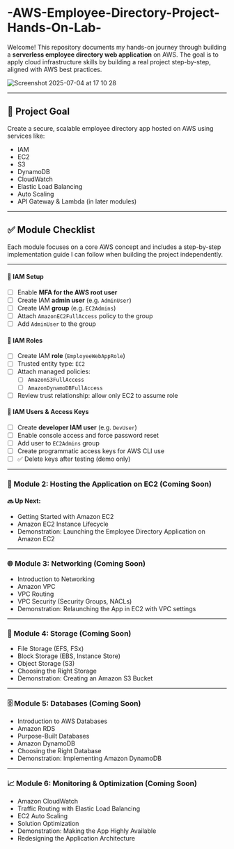 # -AWS-Employee-Directory-Project-Hands-On-Lab-

Welcome! This repository documents my hands-on journey through building a **serverless employee directory web application** on AWS. The goal is to apply cloud infrastructure skills by building a real project step-by-step, aligned with AWS best practices.

![Screenshot 2025-07-04 at 17 10 28](https://github.com/user-attachments/assets/3a172a99-9d79-4e7b-ba6a-a8c6d633c709)


---

## 📌 Project Goal

Create a secure, scalable employee directory app hosted on AWS using services like:
- IAM
- EC2
- S3
- DynamoDB
- CloudWatch
- Elastic Load Balancing
- Auto Scaling
- API Gateway & Lambda (in later modules)

---

## ✅ Module Checklist

Each module focuses on a core AWS concept and includes a step-by-step implementation guide I can follow when building the project independently.

---

#### 🔧 IAM Setup
- [ ] Enable **MFA for the AWS root user**
- [ ] Create IAM **admin user** (e.g. `AdminUser`)
- [ ] Create IAM **group** (e.g. `EC2Admins`)
- [ ] Attach `AmazonEC2FullAccess` policy to the group
- [ ] Add `AdminUser` to the group

#### 🧭 IAM Roles
- [ ] Create IAM **role** (`EmployeeWebAppRole`)
- [ ] Trusted entity type: `EC2`
- [ ] Attach managed policies:
  - [ ] `AmazonS3FullAccess`
  - [ ] `AmazonDynamoDBFullAccess`
- [ ] Review trust relationship: allow only EC2 to assume role

#### 🔑 IAM Users & Access Keys
- [ ] Create **developer IAM user** (e.g. `DevUser`)
- [ ] Enable console access and force password reset
- [ ] Add user to `EC2Admins` group
- [ ] Create programmatic access keys for AWS CLI use
- [ ] ✅ Delete keys after testing (demo only)

---

### 🚀 Module 2: Hosting the Application on EC2 (Coming Soon)

#### 🔜 Up Next:
- Getting Started with Amazon EC2
- Amazon EC2 Instance Lifecycle
- Demonstration: Launching the Employee Directory Application on Amazon EC2

---

### 🌐 Module 3: Networking (Coming Soon)
- Introduction to Networking
- Amazon VPC
- VPC Routing
- VPC Security (Security Groups, NACLs)
- Demonstration: Relaunching the App in EC2 with VPC settings

---

### 💾 Module 4: Storage (Coming Soon)
- File Storage (EFS, FSx)
- Block Storage (EBS, Instance Store)
- Object Storage (S3)
- Choosing the Right Storage
- Demonstration: Creating an Amazon S3 Bucket

---

### 🗄️ Module 5: Databases (Coming Soon)
- Introduction to AWS Databases
- Amazon RDS
- Purpose-Built Databases
- Amazon DynamoDB
- Choosing the Right Database
- Demonstration: Implementing Amazon DynamoDB

---

### 📈 Module 6: Monitoring & Optimization (Coming Soon)
- Amazon CloudWatch
- Traffic Routing with Elastic Load Balancing
- EC2 Auto Scaling
- Solution Optimization
- Demonstration: Making the App Highly Available
- Redesigning the Application Architecture
